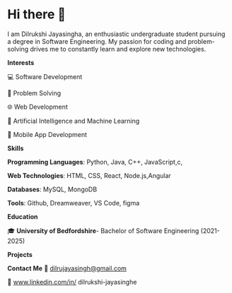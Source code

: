 # Hi there 👋

I am Dilrukshi Jayasingha, an enthusiastic undergraduate student pursuing a degree in Software Engineering. My passion for coding and problem-solving drives me to constantly learn and explore new technologies.

**Interests**

💻 Software Development

🧩 Problem Solving

🌐 Web Development

🤖 Artificial Intelligence and Machine Learning

📱 Mobile App Development





**Skills**

**Programming Languages**: Python, Java, C++, JavaScript,c,

**Web Technologies**: HTML, CSS, React, Node.js,Angular

**Databases**: MySQL, MongoDB

**Tools**: Github, Dreamweaver, VS Code, figma





**Education**

🎓 **University of Bedfordshire**- Bachelor of Software Engineering (2021-2025)





**Projects**





**Contact Me**
📧 dilrujayasingh@gmail.com 

💼 www.linkedin.com/in/
dilrukshi-jayasinghe





